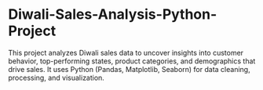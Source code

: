 # Diwali-Sales-Analysis-Python-Project
This project analyzes Diwali sales data to uncover insights into customer behavior, top-performing states, product categories, and demographics that drive sales. It uses Python (Pandas, Matplotlib, Seaborn) for data cleaning, processing, and visualization.
